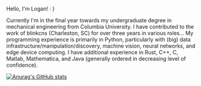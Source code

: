 Hello, I'm Logan! : )

Currently I'm in the final year towards my undergraduate degree in mechanical engineering from Columbia University. I have contributed to the work of blinkcns (Charleston, SC) for over three years in various roles... My programming experience is primarily in Python, particularly with (big) data infrastructure/manipulation/discovery, machine vision, neural networks, and edge device computing. I have additional experience in Rust, C++, C, Matlab, Mathematica, and Java (generally ordered in decreasing level of confidence).

[![Anurag's GitHub stats](https://github-readme-stats.vercel.app/api?username=lteder&count_private=true&hide=stars,prs&show_icons=true&theme=nord)](https://github.com/anuraghazra/github-readme-stats)
